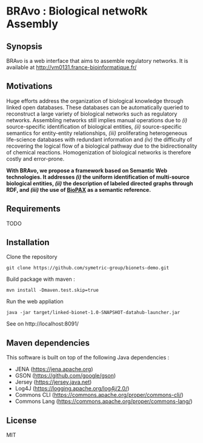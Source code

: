 # BRAvo : Biological netwoRk Assembly

## Synopsis
BRAvo is a web interface that aims to assemble regulatory networks. It is available at http://vm0131.france-bioinformatique.fr/

## Motivations
Huge efforts address the organization of biological knowledge through linked open databases. These databases can be automatically queried to reconstruct a large variety of biological networks such as regulatory networks. Assembling networks still implies manual operations due to _(i)_ source-specific identification of biological entities, _(ii)_ source-specific semantics for entity-entity relationships, _(iii)_ proliferating heterogeneous life-science databases with redundant information and _(iv)_ the difficulty of recovering the logical flow of a biological pathway due to the bidirectionality of chemical reactions. Homogenization of biological networks is therefore costly and error-prone. 

**With BRAvo, we propose a framework based on Semantic Web technologies. It addresses _(i)_ the uniform identification of multi-source biological entities, _(ii)_ the description of labeled directed graphs through RDF, and _(iii)_ the use of [BioPAX](http://www.biopax.org/) as a semantic reference.**

## Requirements
TODO

## Installation
Clone the repository

    git clone https://github.com/symetric-group/bionets-demo.git
    
Build package with maven :

    mvn install -Dmaven.test.skip=true
    
Run the web appliation 

    java -jar target/linked-bionet-1.0-SNAPSHOT-datahub-launcher.jar
   
See on http://localhost:8091/

## Maven dependencies 
This software is built on top of the following Java dependencies : 
 - JENA (https://jena.apache.org)
 - GSON (https://github.com/google/gson)
 - Jersey (https://jersey.java.net)
 - Log4J (https://logging.apache.org/log4j/2.0/)
 - Commons CLI (https://commons.apache.org/proper/commons-cli/)
 - Commons Lang (https://commons.apache.org/proper/commons-lang/)

## License
MIT
